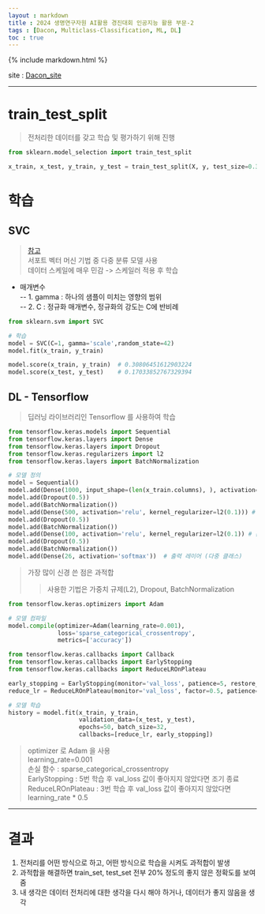 ```yaml
---
layout : markdown
title : 2024 생명연구자원 AI활용 경진대회 인공지능 활용 부문-2
tags : [Dacon, Multiclass-Classification, ML, DL]
toc : true
---
```

{% include markdown.html %}

site : [Dacon_site](https://dacon.io/competitions/official/236355/overview/description)

---

# train_test_split

> 전처리한 데이터를 갖고 학습 및 평가하기 위해 진행

```python
from sklearn.model_selection import train_test_split

x_train, x_test, y_train, y_test = train_test_split(X, y, test_size=0.3, random_state=42)
```

# 학습

## SVC

> [참고](https://scikit-learn.org/stable/modules/generated/sklearn.svm.SVC.html)  
> 서포트 벡터 머신 기법 중 다중 분류 모델 사용  
> 데이터 스케일에 매우 민감 -> 스케일러 적용 후 학습

- 매개변수  
-- 1. gamma : 하나의 샘플이 미치는 영향의 범위  
-- 2. C : 정규화 매개변수, 정규화의 강도는 C에 반비례

```python
from sklearn.svm import SVC

# 학습
model = SVC(C=1, gamma='scale',random_state=42)
model.fit(x_train, y_train)
```

```python
model.score(x_train, y_train)  # 0.30806451612903224
model.score(x_test, y_test)    # 0.17033852767329394
```

## DL - Tensorflow

> 딥러닝 라이브러리인 Tensorflow 를 사용하여 학습  

```python
from tensorflow.keras.models import Sequential
from tensorflow.keras.layers import Dense
from tensorflow.keras.layers import Dropout
from tensorflow.keras.regularizers import l2
from tensorflow.keras.layers import BatchNormalization

# 모델 정의
model = Sequential()
model.add(Dense(1000, input_shape=(len(x_train.columns), ), activation='relu', kernel_regularizer=l2(0.1)))  # 입력 레이어
model.add(Dropout(0.5))
model.add(BatchNormalization())
model.add(Dense(500, activation='relu', kernel_regularizer=l2(0.1))) # 은닉층
model.add(Dropout(0.5))
model.add(BatchNormalization())
model.add(Dense(100, activation='relu', kernel_regularizer=l2(0.1)) # 은닉층
model.add(Dropout(0.5))
model.add(BatchNormalization())
model.add(Dense(26, activation='softmax'))  # 출력 레이어 (다중 클래스)
```

> 가장 많이 신경 쓴 점은 과적합  
>> 사용한 기법은 가중치 규제(L2), Dropout, BatchNormalization

```python
from tensorflow.keras.optimizers import Adam

# 모델 컴파일
model.compile(optimizer=Adam(learning_rate=0.001),
              loss='sparse_categorical_crossentropy',
              metrics=['accuracy'])

from tensorflow.keras.callbacks import Callback
from tensorflow.keras.callbacks import EarlyStopping
from tensorflow.keras.callbacks import ReduceLROnPlateau

early_stopping = EarlyStopping(monitor='val_loss', patience=5, restore_best_weights=True)
reduce_lr = ReduceLROnPlateau(monitor='val_loss', factor=0.5, patience=3, min_lr=0.00001)

# 모델 학습
history = model.fit(x_train, y_train,
                    validation_data=(x_test, y_test),
                    epochs=50, batch_size=32,
                    callbacks=[reduce_lr, early_stopping])
```

> optimizer 로 Adam 을 사용  
> learning_rate=0.001  
> 손실 함수 : sparse_categorical_crossentropy  
> EarlyStopping : 5번 학습 후 val_loss 값이 좋아지지 않았다면 조기 종료  
> ReduceLROnPlateau : 3번 학습 후 val_loss 값이 좋아지지 않았다면 learning_rate * 0.5

---

# 결과

1. 전처리를 어떤 방식으로 하고, 어떤 방식으로 학습을 시켜도 과적합이 발생
2. 과적합을 해결하면 train_set, test_set 전부 20% 정도의 좋지 않은 정확도를 보여줌
3. 내 생각은 데이터 전처리에 대한 생각을 다시 해야 하거나, 데이터가 좋지 않음을 생각  
